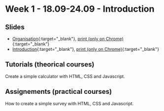 # Week 1 - 18.09-24.09 - Introduction

## Slides

- [Organisation](./1-organisation.md){:target="_blank"}, [print (only on Chrome)](./1-organisation.md?print-pdf){:target="_blank"}
- [Introduction](./2-introduction.md){:target="_blank"}, [print (only on Chrome)](./2-introduction.md?print-pdf){:target="_blank"}

## Tutorials (theorical courses)

Create a simple calculator with HTML, CSS and Javascript.

## Assignements (practical courses)

How to create a simple survey with HTML, CSS and Javascript.
